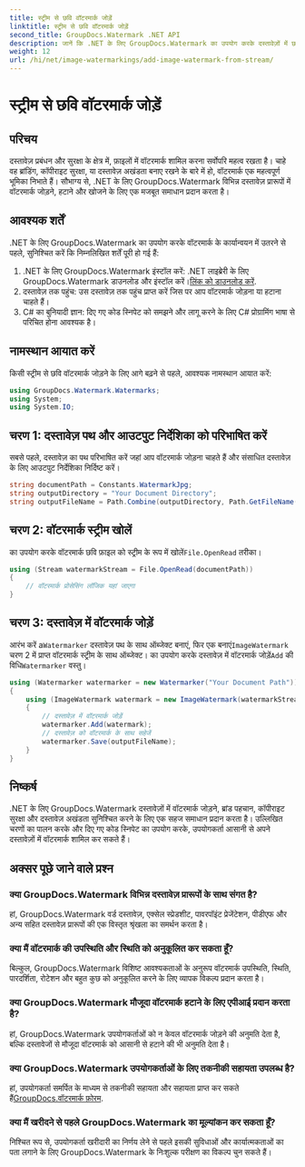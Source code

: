 ```yaml
---
title: स्ट्रीम से छवि वॉटरमार्क जोड़ें
linktitle: स्ट्रीम से छवि वॉटरमार्क जोड़ें
second_title: GroupDocs.Watermark .NET API
description: जानें कि .NET के लिए GroupDocs.Watermark का उपयोग करके दस्तावेज़ों में छवि वॉटरमार्क कैसे जोड़ें। निर्बाध वॉटरमार्क एकीकरण के लिए हमारी चरण-दर-चरण मार्गदर्शिका का पालन करें।
weight: 12
url: /hi/net/image-watermarkings/add-image-watermark-from-stream/
---
```


# स्ट्रीम से छवि वॉटरमार्क जोड़ें

## परिचय
दस्तावेज़ प्रबंधन और सुरक्षा के क्षेत्र में, फ़ाइलों में वॉटरमार्क शामिल करना सर्वोपरि महत्व रखता है। चाहे वह ब्रांडिंग, कॉपीराइट सुरक्षा, या दस्तावेज़ अखंडता बनाए रखने के बारे में हो, वॉटरमार्क एक महत्वपूर्ण भूमिका निभाते हैं। सौभाग्य से, .NET के लिए GroupDocs.Watermark विभिन्न दस्तावेज़ प्रारूपों में वॉटरमार्क जोड़ने, हटाने और खोजने के लिए एक मजबूत समाधान प्रदान करता है।
## आवश्यक शर्तें
.NET के लिए GroupDocs.Watermark का उपयोग करके वॉटरमार्क के कार्यान्वयन में उतरने से पहले, सुनिश्चित करें कि निम्नलिखित शर्तें पूरी हो गई हैं:
1.  .NET के लिए GroupDocs.Watermark इंस्टॉल करें: .NET लाइब्रेरी के लिए GroupDocs.Watermark डाउनलोड और इंस्टॉल करें।[लिंक को डाउनलोड करें](https://releases.groupdocs.com/Watermark/net/).
2. दस्तावेज़ तक पहुंच: उस दस्तावेज़ तक पहुंच प्राप्त करें जिस पर आप वॉटरमार्क जोड़ना या हटाना चाहते हैं।
3. C# का बुनियादी ज्ञान: दिए गए कोड स्निपेट को समझने और लागू करने के लिए C# प्रोग्रामिंग भाषा से परिचित होना आवश्यक है।

## नामस्थान आयात करें
किसी स्ट्रीम से छवि वॉटरमार्क जोड़ने के लिए आगे बढ़ने से पहले, आवश्यक नामस्थान आयात करें:
```csharp
using GroupDocs.Watermark.Watermarks;
using System;
using System.IO;
```

## चरण 1: दस्तावेज़ पथ और आउटपुट निर्देशिका को परिभाषित करें
सबसे पहले, दस्तावेज़ का पथ परिभाषित करें जहां आप वॉटरमार्क जोड़ना चाहते हैं और संसाधित दस्तावेज़ के लिए आउटपुट निर्देशिका निर्दिष्ट करें।
```csharp
string documentPath = Constants.WatermarkJpg;
string outputDirectory = "Your Document Directory";
string outputFileName = Path.Combine(outputDirectory, Path.GetFileName(documentPath));
```
## चरण 2: वॉटरमार्क स्ट्रीम खोलें
 का उपयोग करके वॉटरमार्क छवि फ़ाइल को स्ट्रीम के रूप में खोलें`File.OpenRead` तरीका।
```csharp
using (Stream watermarkStream = File.OpenRead(documentPath))
{
    // वॉटरमार्क प्रोसेसिंग लॉजिक यहां जाएगा
}
```
## चरण 3: दस्तावेज़ में वॉटरमार्क जोड़ें
 आरंभ करें a`Watermarker` दस्तावेज़ पथ के साथ ऑब्जेक्ट बनाएं, फिर एक बनाएं`ImageWatermark` चरण 2 में प्राप्त वॉटरमार्क स्ट्रीम के साथ ऑब्जेक्ट। का उपयोग करके दस्तावेज़ में वॉटरमार्क जोड़ें`Add` की विधि`Watermarker` वस्तु।
```csharp
using (Watermarker watermarker = new Watermarker("Your Document Path"))
{
    using (ImageWatermark watermark = new ImageWatermark(watermarkStream))
    {
        // दस्तावेज़ में वॉटरमार्क जोड़ें
        watermarker.Add(watermark);
        // दस्तावेज़ को वॉटरमार्क के साथ सहेजें
        watermarker.Save(outputFileName);
    }
}
```

## निष्कर्ष
.NET के लिए GroupDocs.Watermark दस्तावेज़ों में वॉटरमार्क जोड़ने, ब्रांड पहचान, कॉपीराइट सुरक्षा और दस्तावेज़ अखंडता सुनिश्चित करने के लिए एक सहज समाधान प्रदान करता है। उल्लिखित चरणों का पालन करके और दिए गए कोड स्निपेट का उपयोग करके, उपयोगकर्ता आसानी से अपने दस्तावेज़ों में वॉटरमार्क शामिल कर सकते हैं।
## अक्सर पूछे जाने वाले प्रश्न
### क्या GroupDocs.Watermark विभिन्न दस्तावेज़ प्रारूपों के साथ संगत है?
हां, GroupDocs.Watermark वर्ड दस्तावेज़, एक्सेल स्प्रेडशीट, पावरपॉइंट प्रेजेंटेशन, पीडीएफ और अन्य सहित दस्तावेज़ प्रारूपों की एक विस्तृत श्रृंखला का समर्थन करता है।
### क्या मैं वॉटरमार्क की उपस्थिति और स्थिति को अनुकूलित कर सकता हूँ?
बिल्कुल, GroupDocs.Watermark विशिष्ट आवश्यकताओं के अनुरूप वॉटरमार्क उपस्थिति, स्थिति, पारदर्शिता, रोटेशन और बहुत कुछ को अनुकूलित करने के लिए व्यापक विकल्प प्रदान करता है।
### क्या GroupDocs.Watermark मौजूदा वॉटरमार्क हटाने के लिए एपीआई प्रदान करता है?
हां, GroupDocs.Watermark उपयोगकर्ताओं को न केवल वॉटरमार्क जोड़ने की अनुमति देता है, बल्कि दस्तावेजों से मौजूदा वॉटरमार्क को आसानी से हटाने की भी अनुमति देता है।
### क्या GroupDocs.Watermark उपयोगकर्ताओं के लिए तकनीकी सहायता उपलब्ध है?
 हां, उपयोगकर्ता समर्पित के माध्यम से तकनीकी सहायता और सहायता प्राप्त कर सकते हैं[GroupDocs.वॉटरमार्क फ़ोरम](https://forum.groupdocs.com/c/watermark/19).
### क्या मैं खरीदने से पहले GroupDocs.Watermark का मूल्यांकन कर सकता हूँ?
निश्चित रूप से, उपयोगकर्ता खरीदारी का निर्णय लेने से पहले इसकी सुविधाओं और कार्यात्मकताओं का पता लगाने के लिए GroupDocs.Watermark के निःशुल्क परीक्षण का विकल्प चुन सकते हैं।
